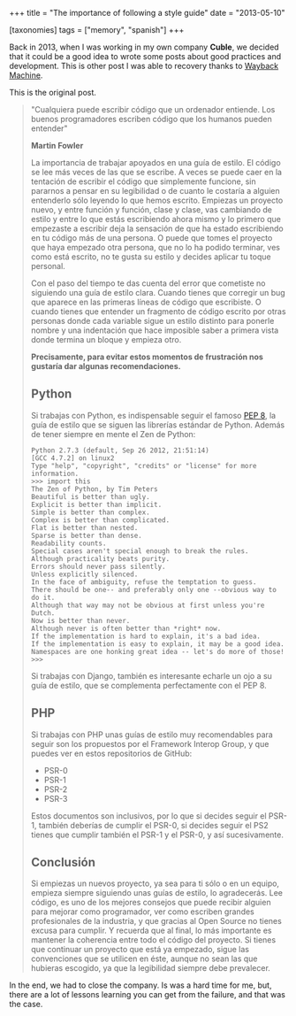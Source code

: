 +++
title = "The importance of following a style guide"
date = "2013-05-10"

[taxonomies]
tags = ["memory", "spanish"]
+++

Back in 2013, when I was working in my own company **Cuble**, we decided that it could 
be a good idea to wrote some posts about good practices and development. This is other 
post I was able to recovery thanks to [Wayback Machine](https://web.archive.org/).

This is the original post.

> "Cualquiera puede escribir código que un ordenador entiende. Los buenos programadores escriben código que los humanos pueden entender"
> 
> **Martin Fowler**
> 
> La importancia de trabajar apoyados en una guía de estilo. El código se lee más veces de las que se escribe. A veces se puede caer en la tentación de escribir el código que simplemente funcione, sin pararnos a pensar en su legibilidad o de cuanto le costaría a alguien entenderlo sólo leyendo lo que hemos escrito. Empiezas un proyecto nuevo,  y entre función y función, clase y clase, vas cambiando de estilo y entre lo que estás escribiendo ahora mismo y lo primero que empezaste a escribir deja la sensación de que ha estado escribiendo en tu código más de una persona. O puede que tomes el proyecto que haya empezado otra persona, que no lo ha podido terminar, ves como está escrito, no te gusta su estilo y decides aplicar tu toque personal.
> 
> Con el paso del tiempo te das cuenta del error que cometiste no siguiendo una guía de estilo clara. Cuando tienes que corregir un bug que aparece en las primeras líneas de código que escribiste. O cuando tienes que entender un fragmento de código escrito por otras personas donde cada variable sigue un estilo distinto para ponerle nombre y una indentación que hace imposible saber a primera vista donde termina un bloque y empieza otro.
> 
> **Precisamente, para evitar estos momentos de frustración nos gustaría dar algunas recomendaciones.**
> 
> ## Python
> 
> Si trabajas con Python, es indispensable seguir el famoso [PEP 8](http://www.python.org/dev/peps/pep-0008/), la guía de estilo que se siguen las librerías estándar de Python. Además de tener siempre en mente el Zen de Python:
> 
> ```
> Python 2.7.3 (default, Sep 26 2012, 21:51:14) 
> [GCC 4.7.2] on linux2
> Type "help", "copyright", "credits" or "license" for more information.
> >>> import this
> The Zen of Python, by Tim Peters
> Beautiful is better than ugly.
> Explicit is better than implicit.
> Simple is better than complex.
> Complex is better than complicated.
> Flat is better than nested.
> Sparse is better than dense.
> Readability counts.
> Special cases aren't special enough to break the rules.
> Although practicality beats purity.
> Errors should never pass silently.
> Unless explicitly silenced.
> In the face of ambiguity, refuse the temptation to guess.
> There should be one-- and preferably only one --obvious way to do it.
> Although that way may not be obvious at first unless you're Dutch.
> Now is better than never.
> Although never is often better than *right* now.
> If the implementation is hard to explain, it's a bad idea.
> If the implementation is easy to explain, it may be a good idea.
> Namespaces are one honking great idea -- let's do more of those!
> >>>
> ```
> 
> Si trabajas con Django, también es interesante echarle un ojo a su guía de estilo, que se complementa perfectamente con el PEP 8.
> 
> ## PHP
> 
> Si trabajas con PHP unas guías de estilo muy recomendables para seguir son los propuestos por el Framework Interop Group, y que puedes ver en estos repositorios de GitHub:
> 
>  * PSR-0
>  * PSR-1
>  * PSR-2
>  * PSR-3
> 
> Estos documentos son inclusivos, por lo que si decides seguir el PSR-1, también deberías de cumplir el PSR-0, si decides seguir el PS2 tienes que cumplir también el PSR-1 y el PSR-0, y así sucesivamente.
> 
> ## Conclusión
> 
> Si empiezas un nuevos proyecto, ya sea para ti sólo o en un equipo, empieza siempre siguiendo unas guías de estilo, lo agradecerás. Lee código, es uno de los mejores consejos que puede recibir alguien para mejorar como programador, ver como escriben grandes profesionales de la industria, y que gracias al Open Source no tienes excusa para cumplir.  Y recuerda que al final, lo más importante es mantener la coherencia entre todo el código del proyecto. Si tienes que continuar un proyecto que está ya empezado, sigue las convenciones que se utilicen en éste, aunque no sean las que hubieras escogido, ya que la legibilidad siempre debe prevalecer.

In the end, we had to close the company. Is was a hard time for me, but, there are a 
lot of lessons learning you can get from the failure, and that was the case.
